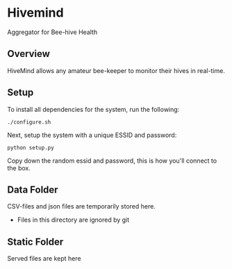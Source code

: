 # Hivemind
Aggregator for Bee-hive Health

## Overview
HiveMind allows any amateur bee-keeper to monitor their hives in real-time.

## Setup
To install all dependencies for the system, run the following:

    ./configure.sh
  
Next, setup the system with a unique ESSID and password:

    python setup.py
    
Copy down the random essid and password, this is how you'll connect to the box.

## Data Folder
CSV-files and json files are temporarily stored here.
* Files in this directory are ignored by git

## Static Folder
Served files are kept here
    
    

